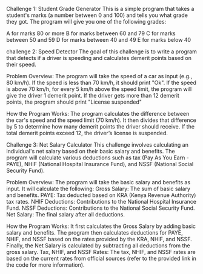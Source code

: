 Challenge 1: Student Grade Generator
This is a simple program that takes a student's marks (a number between 0 and 100) and tells you what grade they got. The program will give you one of the following grades:

A for marks 80 or more
B for marks between 60 and 79
C for marks between 50 and 59
D for marks between 40 and 49
E for marks below 40

challenge 2: 
 Speed Detector
The goal of this challenge is to write a program that detects if a driver is speeding and calculates demerit points based on their speed.

Problem Overview:
The program will take the speed of a car as input (e.g., 80 km/h).
If the speed is less than 70 km/h, it should print "Ok".
If the speed is above 70 km/h, for every 5 km/h above the speed limit, the program will give the driver 1 demerit point.
If the driver gets more than 12 demerit points, the program should print "License suspended"

How the Program Works:
The program calculates the difference between the car's speed and the speed limit (70 km/h).
It then divides that difference by 5 to determine how many demerit points the driver should receive.
If the total demerit points exceed 12, the driver’s license is suspended.

Challenge 3:
 Net Salary Calculator
This challenge involves calculating an individual's net salary based on their basic salary and benefits. The program will calculate various deductions such as tax (Pay As You Earn - PAYE), NHIF (National Hospital Insurance Fund), and NSSF (National Social Security Fund).

Problem Overview:
The program will take the basic salary and benefits as input.
It will calculate the following:
Gross Salary: The sum of basic salary and benefits.
PAYE: Tax deducted based on KRA (Kenya Revenue Authority) tax rates.
NHIF Deductions: Contributions to the National Hospital Insurance Fund.
NSSF Deductions: Contributions to the National Social Security Fund.
Net Salary: The final salary after all deductions.

How the Program Works:
It first calculates the Gross Salary by adding basic salary and benefits.
The program then calculates deductions for PAYE, NHIF, and NSSF based on the rates provided by the KRA, NHIF, and NSSF.
Finally, the Net Salary is calculated by subtracting all deductions from the gross salary.
Tax, NHIF, and NSSF Rates:
The tax, NHIF, and NSSF rates are based on the current rates from official sources (refer to the provided link in the code for more information).
